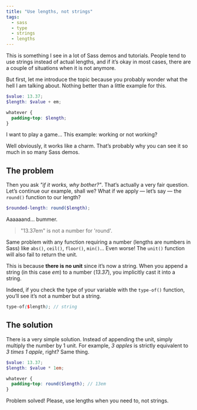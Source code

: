 ```yaml
---
title: "Use lengths, not strings"
tags:
  - sass
  - type
  - strings
  - lengths
---
```


This is something I see in a lot of Sass demos and tutorials. People tend to use strings instead of actual lengths, and if it’s okay in most cases, there are a couple of situations when it is not anymore.

But first, let me introduce the topic because you probably wonder what the hell I am talking about. Nothing better than a little example for this.

```scss
$value: 13.37;
$length: $value + em;

whatever {
  padding-top: $length;
}
```

I want to play a game… This example: working or not working?

Well obviously, it works like a charm. That’s probably why you can see it so much in so many Sass demos.

## The problem

Then you ask _"if it works, why bother?"_. That’s actually a very fair question. Let’s continue our example, shall we? What if we apply &mdash; let’s say &mdash; the `round()` function to our length?

```scss
$rounded-length: round($length);
```

Aaaaaand… bummer.

> "13.37em" is not a number for 'round'.

Same problem with any function requiring a number (lengths are numbers in Sass) like `abs()`, `ceil()`, `floor()`, `min()`… Even worse! The `unit()` function will also fail to return the unit.

This is because **there is no unit** since it’s now a string. When you append a string (in this case _em_) to a number (_13.37_), you implicitly cast it into a string.

Indeed, if you check the type of your variable with the `type-of()` function, you’ll see it’s not a number but a string.

```scss
type-of($length); // string
```

## The solution

There is a very simple solution. Instead of appending the unit, simply multiply the number by 1 unit. For example, _3 apples_ is strictly equivalent to _3 times 1 apple_, right? Same thing.

```scss
$value: 13.37;
$length: $value * 1em;

whatever {
  padding-top: round($length); // 13em
}
```

Problem solved! Please, use lengths when you need to, not strings.
